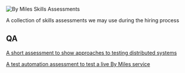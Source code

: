 ![By Miles Skills Assessments](https://images.bymiles.co.uk/images-by-miles/by-miles-logo-clear-350x160.png)

A collection of skills assessments we may use during the hiring process</p>

## QA

[A short assessment to show approaches to testing distributed systems](qa-engineer-approach.md)

[A test automation assessment to test a live By Miles service](qa-engineer-ui-automation.md)

